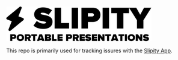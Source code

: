 ![](slipity_github.png)

This repo is primarily used for tracking issures with the [Slipity App](https://slipity.com).


